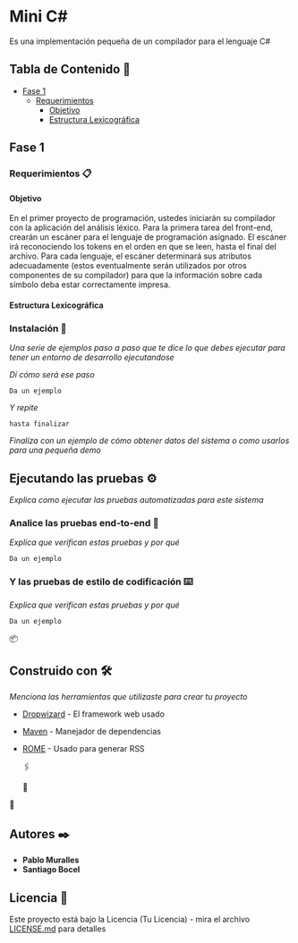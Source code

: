 # Mini C#

Es una implementación pequeña de un compilador para el lenguaje C#

## Tabla de Contenido 🚀

- [Fase 1](#Fase-1)
     - [Requerimientos](#Requerimientos-📋)
          - [Objetivo](#Ojetivo)
          - [Estructura Lexicográfica](#Estructura-Lexicográfica)


## Fase 1 

### Requerimientos 📋

#### Objetivo 

En el primer proyecto de programación, ustedes iniciarán su compilador con la aplicación
del análisis léxico. Para la primera tarea del front-end, crearán un escáner para el lenguaje
de programación asignado. El escáner irá reconociendo los tokens en el orden en que se
leen, hasta el final del archivo. Para cada lenguaje, el escáner determinará sus atributos
adecuadamente (estos eventualmente serán utilizados por otros componentes de su
compilador) para que la información sobre cada símbolo deba estar correctamente impresa. 

#### Estructura Lexicográfica

### Instalación 🔧

_Una serie de ejemplos paso a paso que te dice lo que debes ejecutar para tener un entorno de desarrollo ejecutandose_

_Dí cómo será ese paso_

```
Da un ejemplo
```

_Y repite_

```
hasta finalizar
```

_Finaliza con un ejemplo de cómo obtener datos del sistema o como usarlos para una pequeña demo_

## Ejecutando las pruebas ⚙️

_Explica como ejecutar las pruebas automatizadas para este sistema_

### Analice las pruebas end-to-end 🔩

_Explica que verifican estas pruebas y por qué_

```
Da un ejemplo
```

### Y las pruebas de estilo de codificación ⌨️

_Explica que verifican estas pruebas y por qué_

```
Da un ejemplo
```

 📦



## Construido con 🛠️

_Menciona las herramientas que utilizaste para crear tu proyecto_

* [Dropwizard](http://www.dropwizard.io/1.0.2/docs/) - El framework web usado
* [Maven](https://maven.apache.org/) - Manejador de dependencias
* [ROME](https://rometools.github.io/rome/) - Usado para generar RSS

  🖇️

 
  📖

 
 📌


## Autores ✒️

* **Pablo Muralles**   
* **Santiago Bocel** 

  

## Licencia 📄

Este proyecto está bajo la Licencia (Tu Licencia) - mira el archivo [LICENSE.md](LICENSE.md) para detalles

 
